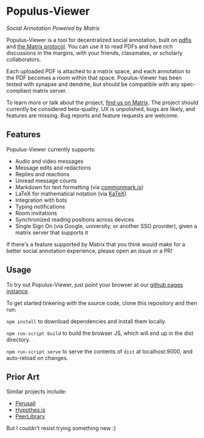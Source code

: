 # Populus-Viewer
*Social Annotation Powered by Matrix*

Populus-Viewer is a tool for decentralized social annotation,
built on [pdfjs](https://mozilla.github.io/pdf.js/) and 
[the Matrix protocol](https://matrix.org). You can use it to read
PDFs and have rich discussions in the margins, with your friends, 
classmates, or scholarly collaborators.

Each uploaded PDF is attached to a matrix space, and each annotation 
to the PDF becomes a room within that space. Populus-Viewer has been 
tested with synapse and dendrite, but should be compatible with any 
spec-compliant matrix server.

To learn more or talk about the project, [find us on Matrix](https://matrix.to/#/#opentower:matrix.org).
The project should currently be considered beta-quality. UX is 
unpolished, bugs are likely, and features are missing. Bug reports and 
feature requests are welcome.

## Features

Populus-Viewer currently supports:

- Audio and video messages
- Message edits and redactions
- Replies and reactions
- Unread message counts
- Markdown for text formatting (via 
  [commonmark.js](https://github.com/commonmark/commonmark.js))
- LaTeX for mathematical notation (via 
  [KaTeX](https://katex.org))
- Integration with bots
- Typing notifications
- Room invitations
- Synchronized reading positions across devices
- Single Sign On (via Google, university, or another SSO provider), given a matrix server that supports it

If there's a feature supported by Matrix that you think would make for a 
better social annotation experience, please open an issue or a PR!

## Usage

To try out Populus-Viewer, just point your browser at our [github pages
instance](https://opentower.github.io/populus-viewer).

To get started tinkering with the source code, clone this repository and then
run:

`npm install` to download dependencies and install them locally.

`npm run-script build` to build the browser JS, which will end up in the dist
directory.

`npm run-script serve` to serve the contents of `dist` at localhost:9000, and
auto-reload on changes.

## Prior Art

Similar projects include:

- [Perusall](https://perusall.com)
- [Hypothes.is](https://web.hypothes.is)
- [PeerLibrary](https://peerlibrary.org)

But I couldn't resist trying something new :)
